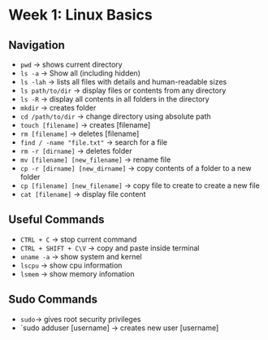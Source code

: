 # Week 1: Linux Basics
## Navigation
- `pwd` → shows current directory
- `ls -a` → Show all (including hidden)
- `ls -lah` → lists all files with details and human-readable sizes
- `ls path/to/dir` → display files or contents from any directory
- `ls -R` → display all contents in all folders in the directory
- `mkdir` → creates folder
- `cd /path/to/dir` → change directory using absolute path
- `touch [filename]` → creates [filename]
- `rm [filename]` → deletes [filename]
- `find / -name "file.txt"` → search for a file
- `rm -r [dirname]` → deletes folder
- `mv [filename] [new_filename]` → rename file
- `cp -r [dirname] [new_dirname]` → copy contents of a folder to a new folder
- `cp [filename] [new_filename]` → copy file to create to create a new file
- `cat [filename]` → display file content
## Useful Commands
- `CTRL + C` → stop current command
- `CTRL + SHIFT + C\V` → copy and paste inside terminal
- `uname -a` → show system and kernel
- `lscpu` → show cpu information
- `lsmem` → show memory infomation
## Sudo Commands
- `sudo`→ gives root security privileges
- `sudo adduser [username] → creates new user [username]

